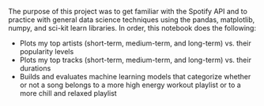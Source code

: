 The purpose of this project was to get familiar with the Spotify API and to practice with general data science techniques using the pandas, matplotlib, numpy, and sci-kit learn libraries. In order, this notebook does the following:

- Plots my top artists (short-term, medium-term, and long-term) vs. their popularity levels
- Plots my top tracks (short-term, medium-term, and long-term) vs. their durations
- Builds and evaluates machine learning models that categorize whether or not a song belongs to a more high energy workout playlist or to a more chill and relaxed playlist
